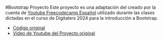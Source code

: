 #Bootstrap Proyecto Este proyecto es una adaptación del creado por la cuenta de
[Youtube Freecodecamp Español](https://www.youtube.com/c/freeCodeCampEspa%C3%B1ol)
utilizado durante las clases dictadas en el curso de Digitalers 2024 para la
introducción a Bootstrap.

- [Código original](https://github.com/estefaniacn/portafolio-adaptable-bootstrap/tree/main)
- [Video de Youtube del Proyecto original](https://www.youtube.com/watch?v=QCw0L6FupQ0&t=7261s)
